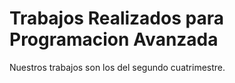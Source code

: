 # Trabajos Realizados para Programacion Avanzada
Nuestros trabajos son los del segundo cuatrimestre.

